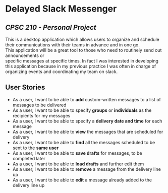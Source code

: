 # Delayed Slack Messenger 

## _CPSC 210 - Personal Project_

This is a desktop application which allows users to organize and schedule 
their communications with their teams in advance and in one go.   
This application will be a great tool to those who need to routinely send out announcements or  
specific messages at specific times. In fact I was interested in developing this application because
in my previous practice I was often in charge of organizing events and coordinating my team on slack. 


## User Stories
- As a user, I want to be able to **add** custom-written messages to a list of messages to be delivered
- As a user, I want to be able to specify **groups** or **individuals** as the recipients for my messages 
- As a user, I want to be able to specify a **delivery date and time** for each message
- As a user, I want to be able to **view** the messages that are scheduled for delivery
- As a user, I want to be able to **find** all the messages scheduled to be sent to the **same user**  
- As a user, I want to be able to **save drafts** for messages, to be completed later 
- As a user, I want to be able to **load drafts** and further edit them
- As a user, I want to be able to **remove** a message from the delivery line up 
- As a user, I want to be able to **edit** a message already added to the delivery line up
 

